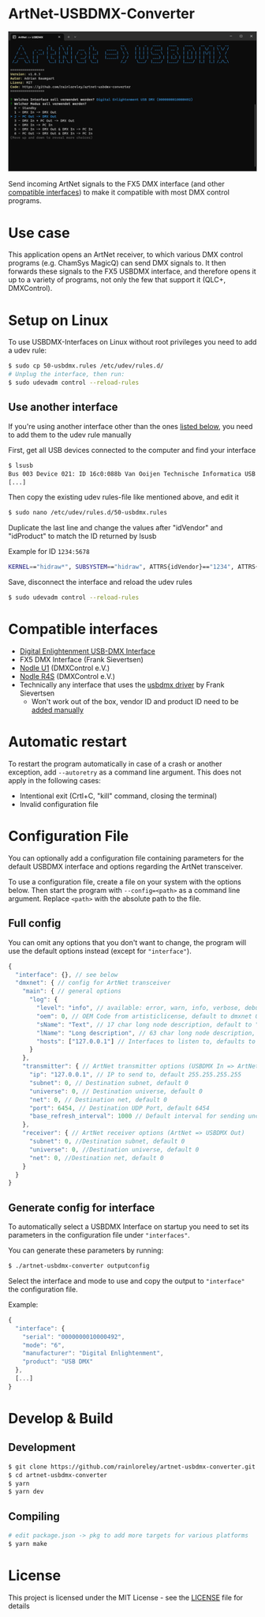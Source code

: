 # ArtNet-USBDMX-Converter

<img src="./repo/screenshot.png" alt="Screenshot of main app window">

Send incoming ArtNet signals to the FX5 DMX interface (and other [compatible interfaces](#compatible-interfaces)) to make it compatible with most DMX control programs.
# Use case

This application opens an ArtNet receiver, to which various DMX control programs (e.g. ChamSys MagicQ) can send DMX signals to.
It then forwards these signals to the FX5 USBDMX interface, and therefore opens it up to a variety of programs, not only the few that support it (QLC+, DMXControl).

# Setup on Linux

To use USBDMX-Interfaces on Linux without root privileges you need to add a udev rule:

```bash
$ sudo cp 50-usbdmx.rules /etc/udev/rules.d/
# Unplug the interface, then run:
$ sudo udevadm control --reload-rules
```

## Use another interface
If you're using another interface other than the ones [listed below](#compatible-interfaces), you need to add them to the udev rule manually

First, get all USB devices connected to the computer and find your interface
```bash
$ lsusb
Bus 003 Device 021: ID 16c0:088b Van Ooijen Technische Informatica USB DMX
[...]
```

Then copy the existing udev rules-file like mentioned above, and edit it

```bash
$ sudo nano /etc/udev/rules.d/50-usbdmx.rules
```

Duplicate the last line and change the values after "idVendor" and "idProduct" to match the ID returned by lsusb

Example for ID `1234:5678`
```bash
KERNEL=="hidraw*", SUBSYSTEM=="hidraw", ATTRS{idVendor}=="1234", ATTRS{idProduct}=="5678", MODE="0666"
```

Save, disconnect the interface and reload the udev rules

```bash
$ sudo udevadm control --reload-rules
```

# Compatible interfaces

- [Digital Enlightenment USB-DMX Interface](http://www.digital-enlightenment.de/usbdmx.htm)
- FX5 DMX Interface (Frank Sievertsen)
- [Nodle U1](https://www.dmxcontrol.de/interfaces/nodle-u1-interface.html) (DMXControl e.V.)
- [Nodle R4S](https://www.dmxcontrol.de/interfaces/nodle-r4s-interface.html) (DMXControl e.V.)
- Technically any interface that uses the [usbdmx driver](https://github.com/fx5/usbdmx) by Frank Sievertsen
  - Won't work out of the box, vendor ID and product ID need to be [added manually](./src/usbdmx/index.ts)

# Automatic restart

To restart the program automatically in case of a crash or another exception, add `--autoretry` as a command line argument.
This does not apply in the following cases:
- Intentional exit (Crtl+C, "kill" command, closing the terminal)
- Invalid configuration file
# Configuration File
You can optionally add a configuration file containing parameters for the default USBDMX interface
and options regarding the ArtNet transceiver.

To use a configuration file, create a file on your system with the options below. Then start the program with `--config=<path>`
as a command line argument. Replace `<path>` with the absolute path to the file.

## Full config

You can omit any options that you don't want to change, the program will use the default options instead (except for `"interface"`).
```javascript
{
  "interface": {}, // see below
  "dmxnet": { // config for ArtNet transceiver
    "main": { // general options
      "log": {
        "level": "info", // available: error, warn, info, verbose, debug, silly
        "oem": 0, // OEM Code from artisticlicense, default to dmxnet OEM.
        "sName": "Text", // 17 char long node description, default to "usbdmx"
        "lName": "Long description", // 63 char long node description, default to "ArtNet-USBDMX-Converter"
        "hosts": ["127.0.0.1"] // Interfaces to listen to, defaults to ["0.0.0.0"]
      }
    },
    "transmitter": { // ArtNet transmitter options (USBDMX In => ArtNet)
      "ip": "127.0.0.1", // IP to send to, default 255.255.255.255
      "subnet": 0, // Destination subnet, default 0
      "universe": 0, // Destination universe, default 0
      "net": 0, // Destination net, default 0
      "port": 6454, // Destination UDP Port, default 6454
      "base_refresh_interval": 1000 // Default interval for sending unchanged ArtDmx
    },
    "receiver": { // ArtNet receiver options (ArtNet => USBDMX Out)
      "subnet": 0, //Destination subnet, default 0
      "universe": 0, //Destination universe, default 0
      "net": 0, //Destination net, default 0
    }
  }
}
```
## Generate config for interface
To automatically select a USBDMX Interface on startup you need to set its parameters in the configuration file under `"interfaces"`.

You can generate these parameters by running:
```bash
$ ./artnet-usbdmx-converter outputconfig
```

Select the interface and mode to use and copy the output to `"interface"` the configuration file.

Example:
```javascript
{
  "interface": {
    "serial": "0000000010000492",
    "mode": "6",
    "manufacturer": "Digital Enlightenment",
    "product": "USB DMX"
  },
  [...]
}
```

# Develop & Build

## Development
```bash
$ git clone https://github.com/rainloreley/artnet-usbdmx-converter.git
$ cd artnet-usbdmx-converter
$ yarn
$ yarn dev
```

## Compiling
```bash
# edit package.json -> pkg to add more targets for various platforms
$ yarn make
```

# License

This project is licensed under the MIT License - see the [LICENSE](LICENSE) file for details
